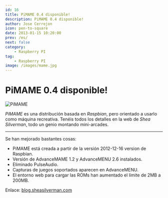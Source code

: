 ```yaml
---
id: 16
title: PiMAME 0.4 disponible!
description: PiMAME 0.4 disponible!
author: Jose Cerrejon
icon: pen-to-square
date: 2013-01-15 10:20:00
prev: /es/
next: false
category:
    - Raspberry PI
tag:
    - Raspberry PI
image: /images/mame.jpg
---
```


# PiMAME 0.4 disponible!

![PiMAME](/images/mame.jpg)

_PiMAME_ es una distribución basada en _Raspbian_, pero orientado a usarlo como máquina recreativa. Tenéis todos los detalles en la web de _Shea Silverman_, todo un genio montando mini-arcades.

---

Se han mejorado bastantes cosas:

-   PiMAME está creada a partir de la versión 2012-12-16 version de Raspbian.
-   Versión de AdvanceMAME 1.2 y AdvanceMENU 2.6 instalados.
-   Eliminado PulseAudio.
-   Capturas de juegos soportados aparecen en AdvanceMENU.
-   El entorno web para cargar las ROMs han aumentado el límite de 2MB a 200MB.

Enlace: [blog.sheasilverman.com](https://blog.sheasilverman.com/pimame-raspberry-pi-os-download/)
